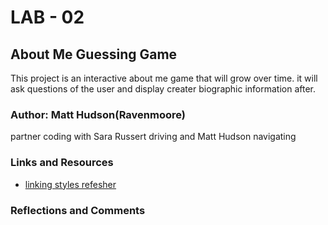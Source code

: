 # LAB - 02

## About Me Guessing Game

This project is an interactive about me game that will grow over time.
it will ask questions of the user and display creater biographic information after.

### Author: Matt Hudson(Ravenmoore)
partner coding with Sara Russert driving and Matt Hudson navigating

### Links and Resources
* [linking styles refesher](https://www.w3schools.com/tags/att_script_src.asp)

### Reflections and Comments


